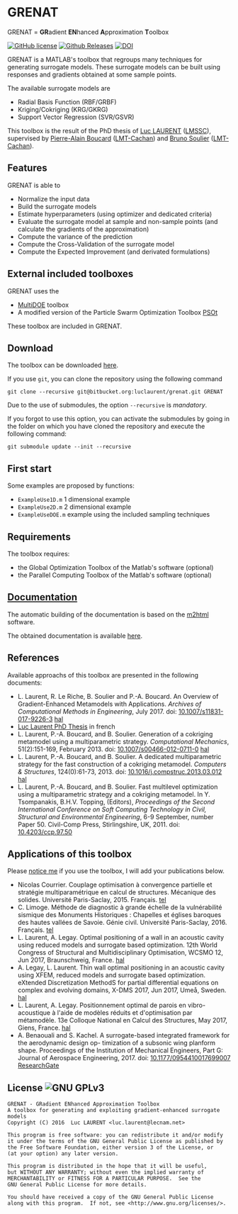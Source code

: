 GRENAT 
=======
GRENAT  = **GR**adient **EN**hanced **A**pproximation **T**oolbox

[![GitHub license](https://img.shields.io/github/license/luclaurent/GRENAT.svg)](https://github.com/luclaurent/GRENAT/blob/master/LICENSE.md)
 [![Github Releases](https://img.shields.io/github/release/luclaurent/MultiDOE.svg)](https://github.com/luclaurent/GRENAT/releases) [![DOI](https://zenodo.org/badge/132956485.svg)](https://zenodo.org/badge/latestdoi/132956485)


GRENAT is a MATLAB's toolbox that regroups many techniques for generating surrogate models. These surrogate models can be built using responses and gradients obtained at some sample points.

The available surrogate models are

* Radial Basis Function (RBF/GRBF)
* Kriging/Cokriging (KRG/GKRG)
* Support Vector Regression (SVR/GSVR)

This toolbox is the result of the PhD thesis of [Luc LAURENT](http://www.lmssc.cnam.fr/fr/equipe/luc-laurent) ([LMSSC](http://www.lmssc.cnam.fr)), supervised by [Pierre-Alain Boucard](http://w3.lmt.ens-cachan.fr/site/php_perso/perso_page_lmt.php?nom=BOUCARD) ([LMT-Cachan](http://www.lmt.ens-cachan.fr/)) and [Bruno Soulier](http://w3.lmt.ens-cachan.fr/site/php_perso/perso_page_lmt.php?nom=SOULIER) ([LMT-Cachan](http://www.lmt.ens-cachan.fr/)). 

Features
------
GRENAT is able to 

* Normalize the input data
* Build the surrogate models
* Estimate hyperparameters (using optimizer and dedicated criteria)
* Evaluate the surrogate model at sample and non-sample points (and calculate the gradients of the approximation)
* Compute the variance of the prediction
* Compute the Cross-Validation of the surrogate model
* Compute the Expected Improvement (and derivated formulations)

External included toolboxes
------

GRENAT uses the
 
* [MultiDOE](https://bitbucket.org/luclaurent/multidoe) toolbox
* A modified version of the Particle Swarm Optimization Toolbox [PSOt](http://www.mathworks.com/matlabcentral/fileexchange/7506-particle-swarm-optimization-toolbox)

These toolbox are included in GRENAT.

Download
------

The toolbox can be downloaded [here](https://bitbucket.org/luclaurent/grenat/downloads).

If you use `git`, you can clone the repository using the following command

    git clone --recursive git@bitbucket.org:luclaurent/grenat.git GRENAT

Due to the use of submodules, the option  `--recursive` is *mandatory*.

If you forgot to use this option, you can activate the submodules by going in the folder on which you have cloned the repository and execute the following command:

    git submodule update --init --recursive
 

First start
------

Some examples are proposed by functions:

* `ExampleUse1D.m` 1 dimensional example
* `ExampleUse2D.m` 2 dimensional example
* `ExampleUseDOE.m` example using the included sampling techniques


Requirements
------
The toolbox requires:


* the Global Optimization Toolbox of the Matlab's software (optional)
* the Parallel Computing Toolbox of the Matlab's software (optional)

[Documentation](https://goo.gl/FlnVAK)
------
The automatic building of the documentation is based on the [m2html](http://www.artefact.tk/software/matlab/m2html/) software.

The obtained documentation is available [here](https://goo.gl/FlnVAK).

References
----
Available approachs of this toolbox are presented in the following documents:

* L. Laurent, R. Le Riche, B. Soulier and P.-A. Boucard. An Overview of Gradient-Enhanced Metamodels with Applications. *Archives of Computational Methods in Engineering*, July 2017. doi: [10.1007/s11831-017-9226-3](https://doi.org/10.1007/s11831-017-9226-3) [hal](https://hal-emse.ccsd.cnrs.fr/emse-01525674)
* [Luc Laurent PhD Thesis](https://tel.archives-ouvertes.fr/tel-00972299) in french
* L. Laurent, P.-A. Boucard, and B. Soulier. Generation of a cokriging metamodel using a multiparametric strategy. *Computational Mechanics*, 51(2):151-169, February 2013. doi: [10.1007/s00466-012-0711-0](https://dx.doi.org/10.1007/s00466-012-0711-0) [hal](https://hal.archives-ouvertes.fr/hal-01376462)
* L. Laurent, P.-A. Boucard, and B. Soulier. A dedicated multiparametric strategy for the fast construction of a cokriging metamodel. *Computers & Structures*, 124(0):61-73, 2013. doi: [10.1016/j.compstruc.2013.03.012](https://dx.doi.org/10.1016/j.compstruc.2013.03.012) [hal](https://hal.archives-ouvertes.fr/hal-01376464)
* L. Laurent, P.-A. Boucard, and B. Soulier. Fast multilevel optimization using a multiparametric strategy and a cokriging metamodel. In Y. Tsompanakis, B.H.V. Topping, (Editors), *Proceedings of the Second International Conference on Soft Computing Technology in Civil, Structural and Environmental Engineering*, 6-9 September, number Paper 50. Civil-Comp Press, Stirlingshire, UK, 2011. doi: [10.4203/ccp.97.50](https://dx.doi.org/10.4203/ccp.97.50)

Applications of this toolbox
---
Please [notice me](mailto:luc.laurent@lecnam.net) if you use the toolbox, I will add your publications below.

* Nicolas Courrier. Couplage optimisation à convergence partielle et stratégie multiparamétrique en calcul de structures. Mécanique des solides. Université Paris-Saclay, 2015. Français. [tel](https://tel.archives-ouvertes.fr/tel-01264667)
* C. Limoge. Méthode de diagnostic à grande échelle de la vulnérabilité sismique des Monuments Historiques : Chapelles et églises baroques des hautes vallées de Savoie. Génie civil. Université Paris-Saclay, 2016. Français. [tel](https://tel.archives-ouvertes.fr/tel-01314443)
* L. Laurent, A. Legay. Optimal positioning of a wall in an acoustic cavity using reduced models and surrogate based optimization. 12th World Congress of Structural and Multidisciplinary Optimisation, WCSMO 12, Jun 2017, Braunschweig, France. [hal](https://hal.archives-ouvertes.fr/hal-01567251)
* A. Legay, L. Laurent. Thin wall optimal positioning in an acoustic cavity using XFEM, reduced models and surrogate based optimization. eXtended Discretization MethodS for partial differential equations on complex and evolving domains, X-DMS 2017, Jun 2017, Umeå, Sweden. [hal](https://hal.archives-ouvertes.fr/hal-01567252)
* L. Laurent, A. Legay. Positionnement optimal de parois en vibro-acoustique à l'aide de modèles réduits et d'optimisation par métamodèle. 13e Colloque National en Calcul des Structures, May 2017, Giens, France. [hal](https://hal.archives-ouvertes.fr/hal-01567253)
* A. Benaouali and S. Kachel. A surrogate-based integrated framework for the aerodynamic design op- timization of a subsonic wing planform shape. Proceedings of the Institution of Mechanical Engineers, Part G: Journal of Aerospace Engineering, 2017. doi: [10.1177/0954410017699007](https://doi.org/10.1177/0954410017699007) [ResearchGate](https://www.researchgate.net/publication/315517815_A_surrogate-based_integrated_framework_for_the_aerodynamic_design_optimization_of_a_subsonic_wing_planform_shape/comments)

License ![GNU GPLv3](http://www.gnu.org/graphics/gplv3-88x31.png)
----

    GRENAT - GRadient ENhanced Approximation Toolbox 
    A toolbox for generating and exploiting gradient-enhanced surrogate models
    Copyright (C) 2016  Luc LAURENT <luc.laurent@lecnam.net>

    This program is free software: you can redistribute it and/or modify
    it under the terms of the GNU General Public License as published by
    the Free Software Foundation, either version 3 of the License, or
    (at your option) any later version.

    This program is distributed in the hope that it will be useful,
    but WITHOUT ANY WARRANTY; without even the implied warranty of
    MERCHANTABILITY or FITNESS FOR A PARTICULAR PURPOSE.  See the
    GNU General Public License for more details.

    You should have received a copy of the GNU General Public License
    along with this program.  If not, see <http://www.gnu.org/licenses/>.